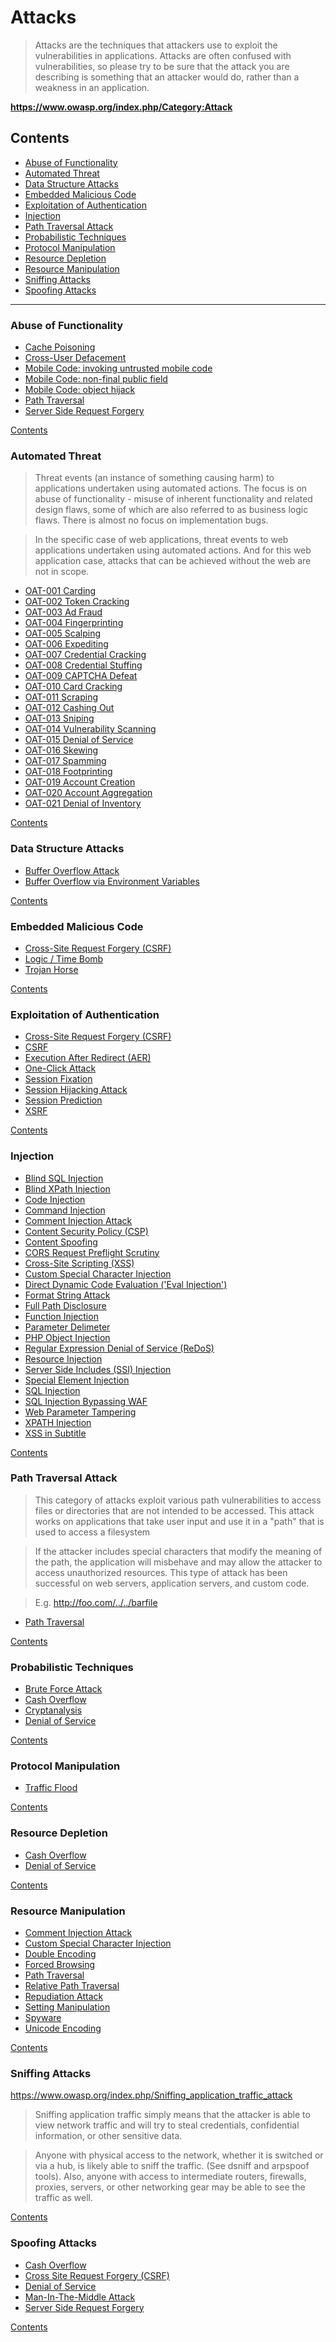 # Attacks

> Attacks are the techniques that attackers use to exploit the vulnerabilities in applications. Attacks are often confused with vulnerabilities, so please try to be sure that the attack you are describing is something that an attacker would do, rather than a weakness in an application.

**https://www.owasp.org/index.php/Category:Attack**

## Contents

- [Abuse of Functionality](#abuse-of-functionality)
- [Automated Threat](#automated-threat)
- [Data Structure Attacks](#data-structure-attacks)
- [Embedded Malicious Code](#embedded-malicious-code)
- [Exploitation of Authentication](#exploitation-of-authentication)
- [Injection](#injection)
- [Path Traversal Attack](#path-traversal-attack)
- [Probabilistic Techniques](#probabilistic-techniques)
- [Protocol Manipulation](#protocol-manipulation)
- [Resource Depletion](#resource-depletion)
- [Resource Manipulation](#resource-manipulation)
- [Sniffing Attacks](#sniffing-attacks)
- [Spoofing Attacks](#spoofing-attacks)

---

### Abuse of Functionality

- [Cache Poisoning](https://www.owasp.org/index.php/Cache_Poisoning "The impact of a maliciously constructed response can be magnified if it is cached either by a web cache used by multiple users or even the browser cache of a single user.")
- [Cross-User Defacement](https://www.owasp.org/index.php/Cross-User_Defacement "An attacker can make a single request to a vulnerable server that will cause the sever to create two responses, the second of which may be misinterpreted as a response to a different request, possibly one made by another user sharing the same TCP connection with the sever.")
- [Mobile Code: invoking untrusted mobile code](https://www.owasp.org/index.php/Mobile_code:_invoking_untrusted_mobile_code "Manipulation of a mobile code in order to execute malicious operations at the client side.")
- [Mobile Code: non-final public field](https://www.owasp.org/index.php/Mobile_code:_non-final_public_field "This attack aims to manipulate non-final public variables used in mobile code, by injecting malicious values on it, mostly in Java and C++ applications.")
- [Mobile Code: object hijack](https://www.owasp.org/index.php/Mobile_code:_object_hijack "This attack consists of a technique to create objects without constructors’ methods by taking advantage of the clone() method of Java-based applications.")
- [Path Traversal](https://www.owasp.org/index.php/Path_Traversal "A path traversal attack (also known as directory traversal) aims to access files and directories that are stored outside the web root folder.")
- [Server Side Request Forgery](https://www.owasp.org/index.php/Server_Side_Request_Forgery "Abuse of functionality on the server to read or update internal resources. The attacker can supply or a modify a URL which the code running on the server will read or submit data to.")

[Contents](#contents)


### Automated Threat

> Threat events (an instance of something causing harm) to applications undertaken using automated actions. The focus is on abuse of functionality - misuse of inherent functionality and related design flaws, some of which are also referred to as business logic flaws. There is almost no focus on implementation bugs.

> In the specific case of web applications, threat events to web applications undertaken using automated actions. And for this web application case, attacks that can be achieved without the web are not in scope.

- [OAT-001 Carding](https://www.owasp.org/index.php/OAT-001_Carding "Multiple payment authorisation attempts used to verify the validity of bulk stolen payment card data.")
- [OAT-002 Token Cracking](https://www.owasp.org/index.php/OAT-002_Token_Cracking "Mass enumeration of coupon numbers, voucher codes, discount tokens, etc.")
- [OAT-003 Ad Fraud](https://www.owasp.org/index.php/OAT-003_Ad_Fraud "False clicks and fraudulent display of web-placed advertisements.")
- [OAT-004 Fingerprinting](https://www.owasp.org/index.php/OAT-004_Fingerprinting "Elicit information about the supporting so ware and framework types and versions.")
- [OAT-005 Scalping](https://www.owasp.org/index.php/OAT-005_Scalping "Obtain limited-availability and/or preferred goods/services by unfair methods.")
- [OAT-006 Expediting](https://www.owasp.org/index.php/OAT-006_Expediting "Perform actions to hasten progress of usually slow, tedious or time-consuming actions.")
- [OAT-007 Credential Cracking](https://www.owasp.org/index.php/OAT-007_Credential_Cracking "Identify valid login credentials by trying different values for usernames and/or passwords.")
- [OAT-008 Credential Stuffing](https://www.owasp.org/index.php/OAT-008_Credential_Stuffing "Mass log in attempts used to verify the validity of stolen username/password pairs.")
- [OAT-009 CAPTCHA Defeat](https://www.owasp.org/index.php/OAT-009_CAPTCHA_Defeat "Solve anti-automation tests.")
- [OAT-010 Card Cracking](https://www.owasp.org/index.php/OAT-010_Card_Cracking "Identify missing start/expiry dates and security codes for stolen payment card data by trying different values.")
- [OAT-011 Scraping](https://www.owasp.org/index.php/OAT-011_Scraping "Collect application content and/or other data for use elsewhere.")
- [OAT-012 Cashing Out](https://www.owasp.org/index.php/OAT-012_Cashing_Out "Buy goods or obtain cash utilising validated stolen payment card or other user account data.")
- [OAT-013 Sniping](https://www.owasp.org/index.php/OAT-013_Sniping "Last minute bid or offer for goods or services.")
- [OAT-014 Vulnerability Scanning](https://www.owasp.org/index.php/OAT-014_Vulnerability_Scanning "Crawl and fuzz application to identify weaknesses and possible vulnerabilities.")
- [OAT-015 Denial of Service](https://www.owasp.org/index.php/OAT-015_Denial_of_Service "Target resources of the application and database servers, or individual user accounts, to achieve denial of service (DoS).")
- [OAT-016 Skewing](https://www.owasp.org/index.php/OAT-016_Skewing "Repeated link clicks, page requests or form submissions intended to alter some metric.")
- [OAT-017 Spamming](https://www.owasp.org/index.php/OAT-017_Spamming "Malicious or questionable information addition that appears in public or private content, databases or user messages.")
- [OAT-018 Footprinting](https://www.owasp.org/index.php/OAT-018_Footprinting "Probe and explore application to identify its constituents and properties.")
- [OAT-019 Account Creation](https://www.owasp.org/index.php/OAT-019_Account_Creation "Create multiple accounts for subsequent misuse.")
- [OAT-020 Account Aggregation](https://www.owasp.org/index.php/OAT-020_Account_Aggregation "Use by an intermediary application that collects together multiple accounts and interacts on their behalf.")
- [OAT-021 Denial of Inventory](https://www.owasp.org/index.php/OAT-021_Denial_of_Inventory "Deplete goods or services stock without ever completing the purchase or committing to the transaction.")

[Contents](#contents)


### Data Structure Attacks

- [Buffer Overflow Attack](https://www.owasp.org/index.php/Buffer_overflow_attack "Buffer overflows can consist of overflowing the stack (Stack overflow) or overflowing the heap (Heap overflow).")
- [Buffer Overflow via Environment Variables](https://www.owasp.org/index.php/Buffer_Overflow_via_Environment_Variables "This attack pattern involves causing a buffer overflow through manipulation of environment variables.")

[Contents](#contents)


### Embedded Malicious Code

- [Cross-Site Request Forgery (CSRF)](https://www.owasp.org/index.php/Cross-Site_Request_Forgery_(CSRF) "Cross-Site Request Forgery (CSRF) is an attack that forces an end user to execute unwanted actions on a web application in which they're currently authenticated.")
- [Logic / Time Bomb](https://www.owasp.org/index.php/Logic/time_bomb "A logic bomb is a piece of malicious code that executes when specific trigger conditions are met.")
- [Trojan Horse](https://www.owasp.org/index.php/Trojan_Horse "A Trojan Horse is a program that uses malicious code masqueraded as a trusted application.")

[Contents](#contents)


### Exploitation of Authentication

- [Cross-Site Request Forgery (CSRF)](https://www.owasp.org/index.php/Cross-Site_Request_Forgery_(CSRF) "Cross-Site Request Forgery (CSRF) is an attack that forces an end user to execute unwanted actions on a web application in which they're currently authenticated.")
- [CSRF](https://www.owasp.org/index.php/CSRF "Cross-Site Request Forgery (CSRF) is an attack that forces an end user to execute unwanted actions on a web application in which they're currently authenticated.")
- [Execution After Redirect (AER)](https://www.owasp.org/index.php/Execution_After_Redirect_(EAR) "Execution After Redirect (EAR) is an attack where an attacker ignores redirects and retrieves sensitive content intended for authenticated users.")
- [One-Click Attack](https://www.owasp.org/index.php/One-Click_Attack "Cross-Site Request Forgery (CSRF)")
- [Session Fixation](https://www.owasp.org/index.php/Session_fixation "Session Fixation is an attack that permits an attacker to hijack a valid user session. When authenticating a user, the vulnerable app doesn’t assign a new session ID, making it possible to use an existent session ID.")
- [Session Hijacking Attack](https://www.owasp.org/index.php/Session_hijacking_attack "The Session Hijacking attack consists of the exploitation of the web session control mechanism, which is normally managed for a session token. The Session Hijacking attack compromises the session token by stealing or predicting a valid session token to gain unauthorized access to the Web Server.")
- [Session Prediction](https://www.owasp.org/index.php/Session_Prediction "The session prediction attack focuses on predicting session ID values that permit an attacker to bypass the authentication schema of an application. By analyzing and understanding the session ID generation process, an attacker can predict a valid session ID value and get access to the application.")
- [XSRF](https://www.owasp.org/index.php/XSRF "Cross-Site Request Forgery (CSRF)")

[Contents](#contents)


### Injection

- [Blind SQL Injection](https://www.owasp.org/index.php/Blind_SQL_Injection "Blind SQL (Structured Query Language) injection is a type of SQL Injection attack that asks the database true or false questions and determines the answer based on the applications response. This attack is often used when the web application is configured to show generic error messages, but has not mitigated the code that is vulnerable to SQL injection.")
- [Blind XPath Injection](https://www.owasp.org/index.php/Blind_XPath_Injection "XPath is a type of query language that describes how to locate specific elements (including attributes, processing instructions, etc.) in an XML document. Since it is a query language, XPath is somewhat similar to Structured Query Language (SQL), however, XPath is different in that it can be used to reference almost any part of an XML document without access control restrictions. Using an XPATH Injection attack, an attacker is able to modify the XPATH query to perform an action of his choosing.")
- [Code Injection](https://www.owasp.org/index.php/Code_Injection "Code Injection is the general term for attack types which consist of injecting code that is then interpreted/executed by the application. This type of attack exploits poor handling of untrusted data. These types of attacks are usually made possible due to a lack of proper input/output data validation.")
- [Command Injection](https://www.owasp.org/index.php/Command_Injection "Command injection is an attack in which the goal is execution of arbitrary commands on the host operating system via a vulnerable application. Command injection attacks are possible when an application passes unsafe user supplied data (forms, cookies, HTTP headers etc.) to a system shell.")
- [Comment Injection Attack](https://www.owasp.org/index.php/Comment_Injection_Attack "Comments injected into an application through input can be used to compromise a system. As data is parsed, an injected/malformed comment may cause the process to take unexpected actions that result in an attack.")
- [Content Security Policy (CSP)](https://www.owasp.org/index.php/Content_Security_Policy "The risk with CSP can have 2 main sources: 1) Policies misconfiguration, and 2) too permissive policies.")
- [Content Spoofing](https://www.owasp.org/index.php/Content_Spoofing "Content spoofing, also referred to as content injection, 'arbitrary text injection' or virtual defacement, is an attack targeting a user made possible by an injection vulnerability in a web application. When an application does not properly handle user-supplied data, an attacker can supply content to a web application, typically via a parameter value, that is reflected back to the user. This presents the user with a modified page under the context of the trusted domain.")
- [CORS Request Preflight Scrutiny](https://www.owasp.org/index.php/CORS_RequestPreflighScrutiny "CORS stands for Cross-Origin Resource Sharing. The main risk here, is that the request preflight process is entirely managed on client side (by the browser) and then anything warrant web application that the request preflight process will be always followed. A user can create/send (using tools like Curl,OWASP Zap Proxy,...) a final HTTP request without previously sending the first request for preflight and then bypass request preflight process in order to act on data in a unsafe way.")
- [Cross-Site Scripting (XSS)](https://www.owasp.org/index.php/Cross-site_Scripting_(XSS) "Cross-Site Scripting (XSS) attacks are a type of injection, in which malicious scripts are injected into otherwise benign and trusted websites. XSS attacks occur when an attacker uses a web application to send malicious code, generally in the form of a browser side script, to a different end user.")
- [Custom Special Character Injection](https://www.owasp.org/index.php/Custom_Special_Character_Injection "The software does not properly filter or quote special characters or reserved words that are used in a custom or proprietary language or representation that is used by the product. That allows attackers to modify the syntax, content, or commands before they are processed by the end system.")
- [Direct Dynamic Code Evaluation ('Eval Injection')](https://www.owasp.org/index.php/Direct_Dynamic_Code_Evaluation_(%27Eval_Injection%27) "This attack consists of a script that does not properly validate user inputs in the page parameter. A remote user can supply a specially crafted URL to pass arbitrary code to an eval() statement, which results in code execution.")
- [Format String Attack](https://www.owasp.org/index.php/Format_string_attack "The Format String exploit occurs when the submitted data of an input string is evaluated as a command by the application. In this way, the attacker could execute code, read the stack, or cause a segmentation fault in the running application, causing new behaviors that could compromise the security or the stability of the system.")
- [Full Path Disclosure](https://www.owasp.org/index.php/Full_Path_Disclosure "Full Path Disclosure (FPD) vulnerabilities enable the attacker to see the path to the webroot/file. e.g.: /home/omg/htdocs/file/. Certain vulnerabilities, such as using the load_file() (within a SQL Injection) query to view the page source, require the attacker to have the full path to the file they wish to view.")
- [Function Injection](https://www.owasp.org/index.php/Function_Injection "A Function Injection attack consists of insertion or 'injection' of a function name from client to the application. A successful function injection exploit can execute any built-in or user defined function.")
- [Parameter Delimeter](https://www.owasp.org/index.php/Parameter_Delimiter "This attack is based on the manipulation of parameter delimiters used by web application input vectors in order to cause unexpected behaviors like access control and authorization bypass and information disclosure, among others.")
- [PHP Object Injection](https://www.owasp.org/index.php/PHP_Object_Injection "PHP Object Injection is an application level vulnerability that could allow an attacker to perform different kinds of malicious attacks, such as Code Injection, SQL Injection, Path Traversal and Application Denial of Service, depending on the context.")
- [Regular Expression Denial of Service (ReDoS)](https://www.owasp.org/index.php/Regular_expression_Denial_of_Service_-_ReDoS "The Regular expression Denial of Service (ReDoS) is a Denial of Service attack, that exploits the fact that most Regular Expression implementations may reach extreme situations that cause them to work very slowly (exponentially related to input size).")
- [Resource Injection](https://www.owasp.org/index.php/Resource_Injection "This attack consists of changing resource identifiers used by an application in order to perform a malicious task. When an application defines a resource type or location based on user input, such as a file name or port number, this data can be manipulated to execute or access different resources.")
- [Server Side Includes (SSI) Injection](https://www.owasp.org/index.php/Server-Side_Includes_(SSI)_Injection "The Server-Side Includes attack allows the exploitation of a web application by injecting scripts in HTML pages or executing arbitrary codes remotely. It can be exploited through manipulation of SSI in use in the application or force its use through user input fields.")
- [Special Element Injection](https://www.owasp.org/index.php/Special_Element_Injection "Special Element Injection is a type of injection attack that exploits a weakness related to reserved words and special characters.")
- [SQL Injection](https://www.owasp.org/index.php/SQL_Injection "A SQL injection attack consists of insertion or 'injection' of a SQL query via the input data from the client to the application. A successful SQL injection exploit can read sensitive data from the database, modify database data (Insert/Update/Delete), execute administration operations on the database (such as shutdown the DBMS), recover the content of a given file present on the DBMS file system and in some cases issue commands to the operating system.")
- [SQL Injection Bypassing WAF](https://www.owasp.org/index.php/SQL_Injection_Bypassing_WAF "Bypassed WAF. A SQL injection attack consists of insertion or 'injection' of a SQL query via the input data from the client to the application. A successful SQL injection exploit can read sensitive data from the database, modify database data (Insert/Update/Delete), execute administration operations on the database (such as shutdown the DBMS), recover the content of a given file present on the DBMS file system and in some cases issue commands to the operating system.")
- [Web Parameter Tampering](https://www.owasp.org/index.php/Web_Parameter_Tampering "The Web Parameter Tampering attack is based on the manipulation of parameters exchanged between client and server in order to modify application data, such as user credentials and permissions, price and quantity of products, etc. Usually, this information is stored in cookies, hidden form fields, or URL Query Strings, and is used to increase application functionality and control.")
- [XPATH Injection](https://www.owasp.org/index.php/XPATH_Injection "Similar to SQL Injection, XPath Injection attacks occur when a web site uses user-supplied information to construct an XPath query for XML data. By sending intentionally malformed information into the web site, an attacker can find out how the XML data is structured, or access data that he may not normally have access to. He may even be able to elevate his privileges on the web site if the XML data is being used for authentication (such as an XML based user file).")
- [XSS in Subtitle](https://www.owasp.org/index.php/Xss_in_subtitle "It is possible for an attacker to execute JavaScript in a video's subtitle. This is also referred to as XSS (Cross-Site Scripting). If a website loads the subtitle separately in the browser then an attacker can run any HTML or JavaScript in the video subtitle.")

[Contents](#contents)


### Path Traversal Attack

> This category of attacks exploit various path vulnerabilities to access files or directories that are not intended to be accessed. This attack works on applications that take user input and use it in a "path" that is used to access a filesystem

> If the attacker includes special characters that modify the meaning of the path, the application will misbehave and may allow the attacker to access unauthorized resources. This type of attack has been successful on web servers, application servers, and custom code.

> E.g. http://foo.com/../../barfile

- [Path Traversal](https://www.owasp.org/index.php/Path_Traversal "A path traversal attack (also known as directory traversal) aims to access files and directories that are stored outside the web root folder. By manipulating variables that reference files with “dot-dot-slash (../)” sequences and its variations or by using absolute file paths, it may be possible to access arbitrary files and directories stored on file system including application source code or configuration and critical system files. It should be noted that access to files is limited by system operational access control (such as in the case of locked or in-use files on the Microsoft Windows operating system).")

[Contents](#contents)


### Probabilistic Techniques

- [Brute Force Attack](https://www.owasp.org/index.php/Brute_force_attack "A brute force attack can manifest itself in many different ways, but primarily consists in an attacker configuring predetermined values, making requests to a server using those values, and then analyzing the response. For the sake of efficiency, an attacker may use a dictionary attack (with or without mutations) or a traditional brute-force attack (with given classes of characters e.g.: alphanumerical, special, case (in)sensitive).")
- [Cash Overflow](https://www.owasp.org/index.php/Cash_Overflow "A Cash Overflow attack is a Denial of Service attack specifically aimed at exceeding the hosting costs for a cloud application, either essentially bankrupting the service owner or exceeding the application cost limits, leading the cloud service provider to disable the application.")
- [Cryptanalysis](https://www.owasp.org/index.php/Cryptanalysis "Cryptanalysis is a process of finding weaknesses in cryptographic algorithms and using these weaknesses to decipher the ciphertext without knowing the secret key (instance deduction). Sometimes the weakness is not in the cryptographic algorithm itself, but rather in how it is applied that makes cryptanalysis successful.")
- [Denial of Service](https://www.owasp.org/index.php/Denial_of_Service "The Denial of Service (DoS) attack is focused on making a resource (site, application, server) unavailable for the purpose it was designed. There are many ways to make a service unavailable for legitimate users by manipulating network packets, programming, logical, or resources handling vulnerabilities, among others. If a service receives a very large number of requests, it may cease to be available to legitimate users.")

[Contents](#contents)


### Protocol Manipulation

- [Traffic Flood](https://www.owasp.org/index.php/Traffic_flood "Traffic Flood is a type of DoS attack targeting web servers. The attack explores the way that the TCP connection is managed. The attack consists of the generation of a lot of well-crafted TCP requisitions, with the objective to stop the Web Server or cause a performance decrease. The attack explores a characteristic of the HTTP protocol, opening many connections at the same time to attend a single requisition.")

[Contents](#contents)


### Resource Depletion

- [Cash Overflow](https://www.owasp.org/index.php/Cash_Overflow "A Cash Overflow attack is a Denial of Service attack specifically aimed at exceeding the hosting costs for a cloud application, either essentially bankrupting the service owner or exceeding the application cost limits, leading the cloud service provider to disable the application.")
- [Denial of Service](https://www.owasp.org/index.php/Denial_of_Service "The Denial of Service (DoS) attack is focused on making a resource (site, application, server) unavailable for the purpose it was designed. There are many ways to make a service unavailable for legitimate users by manipulating network packets, programming, logical, or resources handling vulnerabilities, among others. If a service receives a very large number of requests, it may cease to be available to legitimate users. In the same way, a service may stop if a programming vulnerability is exploited, or the way the service handles resources it uses.")

[Contents](#contents)


### Resource Manipulation

- [Comment Injection Attack](https://www.owasp.org/index.php/Comment_Injection_Attack "Comments injected into an application through input can be used to compromise a system. As data is parsed, an injected/malformed comment may cause the process to take unexpected actions that result in an attack.")
- [Custom Special Character Injection](https://www.owasp.org/index.php/Custom_Special_Character_Injection "The software does not properly filter or quote special characters or reserved words that are used in a custom or proprietary language or representation that is used by the product. That allows attackers to modify the syntax, content, or commands before they are processed by the end system.")
- [Double Encoding](https://www.owasp.org/index.php/Double_Encoding "This attack technique consists of encoding user request parameters twice in hexadecimal format in order to bypass security controls or cause unexpected behavior from the application. It's possible because the webserver accepts and processes client requests in many encoded forms. By using double encoding it’s possible to bypass security filters that only decode user input once. The second decoding process is executed by the backend platform or modules that properly handle encoded data, but don't have the corresponding security checks in place. Attackers can inject double encoding in pathnames or query strings to bypass the authentication schema and security filters in use by the web application.")
- [Forced Browsing](https://www.owasp.org/index.php/Forced_browsing "Forced browsing is an attack where the aim is to enumerate and access resources that are not referenced by the application, but are still accessible. An attacker can use Brute Force techniques to search for unlinked contents in the domain directory, such as temporary directories and files, and old backup and configuration files. These resources may store sensitive information about web applications and operational systems, such as source code, credentials, internal network addressing, and so on, thus being considered a valuable resource for intruders.")
- [Path Traversal](https://www.owasp.org/index.php/Path_Traversal "A path traversal attack (also known as directory traversal) aims to access files and directories that are stored outside the web root folder. By manipulating variables that reference files with “dot-dot-slash (../)” sequences and its variations or by using absolute file paths, it may be possible to access arbitrary files and directories stored on file system including application source code or configuration and critical system files. It should be noted that access to files is limited by system operational access control (such as in the case of locked or in-use files on the Microsoft Windows operating system).")
- [Relative Path Traversal](https://www.owasp.org/index.php/Relative_Path_Traversal "A path traversal attack (also known as directory traversal) aims to access files and directories that are stored outside the web root folder. By manipulating variables that reference files with “dot-dot-slash (../)” sequences and its variations or by using absolute file paths, it may be possible to access arbitrary files and directories stored on file system including application source code or configuration and critical system files. It should be noted that access to files is limited by system operational access control (such as in the case of locked or in-use files on the Microsoft Windows operating system).")
- [Repudiation Attack](https://www.owasp.org/index.php/Repudiation_Attack "A repudiation attack happens when an application or system does not adopt controls to properly track and log users' actions, thus permitting malicious manipulation or forging the identification of new actions. This attack can be used to change the authoring information of actions executed by a malicious user in order to log wrong data to log files. Its usage can be extended to general data manipulation in the name of others, in a similar manner as spoofing mail messages. If this attack takes place, the data stored on log files can be considered invalid or misleading.")
- [Setting Manipulation](https://www.owasp.org/index.php/Setting_Manipulation "This attack aims to modify application settings in order to cause misleading data or advantages on the attacker's behalf. He may manipulate values in the system and manage specific user resources of the application or affect its functionalities.")
- [Spyware](https://www.owasp.org/index.php/Spyware "Spyware is a program that captures statistical information from a user's computer and sends it over internet without user acceptance. This information is usually obtained from cookies and the web browser’s history. Spyware can also install other software, display advertisements, or redirect the web browser activity. Spyware differs from a virus, worm, and adware in various ways. Spyware does not self-replicate and distribute itself like viruses and worms, and does not necessarily display advertisements like adware.")
- [Unicode Encoding](https://www.owasp.org/index.php/Unicode_Encoding "The attack aims to explore flaws in the decoding mechanism implemented on applications when decoding Unicode data format. An attacker can use this technique to encode certain characters in the URL to bypass application filters, thus accessing restricted resources on the Web server or to force browsing to protected pages.")

[Contents](#contents)


### Sniffing Attacks

https://www.owasp.org/index.php/Sniffing_application_traffic_attack

> Sniffing application traffic simply means that the attacker is able to view network traffic and will try to steal credentials, confidential information, or other sensitive data.

> Anyone with physical access to the network, whether it is switched or via a hub, is likely able to sniff the traffic. (See dsniff and arpspoof tools). Also, anyone with access to intermediate routers, firewalls, proxies, servers, or other networking gear may be able to see the traffic as well.

[Contents](#contents)


### Spoofing Attacks

- [Cash Overflow](https://www.owasp.org/index.php/Cash_Overflow "A Cash Overflow attack is a Denial of Service attack specifically aimed at exceeding the hosting costs for a cloud application, either essentially bankrupting the service owner or exceeding the application cost limits, leading the cloud service provider to disable the application.")
- [Cross Site Request Forgery (CSRF)](https://www.owasp.org/index.php/Cross-Site_Request_Forgery_(CSRF) "Cross-Site Request Forgery (CSRF) is an attack that forces an end user to execute unwanted actions on a web application in which they're currently authenticated.")
- [Denial of Service](https://www.owasp.org/index.php/Denial_of_Service "The Denial of Service (DoS) attack is focused on making a resource (site, application, server) unavailable for the purpose it was designed. There are many ways to make a service unavailable for legitimate users by manipulating network packets, programming, logical, or resources handling vulnerabilities, among others. If a service receives a very large number of requests, it may cease to be available to legitimate users. In the same way, a service may stop if a programming vulnerability is exploited, or the way the service handles resources it uses.")
- [Man-In-The-Middle Attack](https://www.owasp.org/index.php/Man-in-the-middle_attack "The man-in-the middle attack intercepts a communication between two systems. For example, in an http transaction the target is the TCP connection between client and server. Using different techniques, the attacker splits the original TCP connection into 2 new connections, one between the client and the attacker and the other between the attacker and the server. Once the TCP connection is intercepted, the attacker acts as a proxy, being able to read, insert and modify the data in the intercepted communication.")
- [Server Side Request Forgery](https://www.owasp.org/index.php/Server_Side_Request_Forgery "In a Server-Side Request Forgery (SSRF) attack, the attacker can abuse functionality on the server to read or update internal resources. The attacker can supply or a modify a URL which the code running on the server will read or submit data to, and by carefully selecting the URLs, the attacker may be able to read server configuration such as AWS metadata, connect to internal services like http enabled databases or perform post requests towards internal services which are not intended to be exposed.")

[Contents](#contents)

